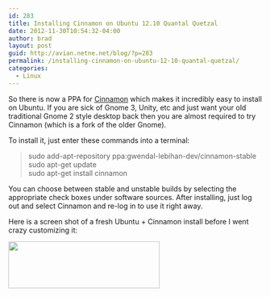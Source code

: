 ```yaml
---
id: 283
title: Installing Cinnamon on Ubuntu 12.10 Quantal Quetzal
date: 2012-11-30T10:54:32-04:00
author: brad
layout: post
guid: http://avian.netne.net/blog/?p=283
permalink: /installing-cinnamon-on-ubuntu-12-10-quantal-quetzal/
categories:
  - Linux
---
```

So there is now a PPA for [Cinnamon](http://cinnamon.linuxmint.com/ "Cinnamon") which makes it incredibly easy to install on Ubuntu. If you are sick of Gnome 3, Unity, etc and just want your old traditional Gnome 2 style desktop back then you are almost required to try Cinnamon (which is a fork of the older Gnome).

<!--more-->

To install it, just enter these commands into a terminal:

> sudo add-apt-repository ppa:gwendal-lebihan-dev/cinnamon-stable  
> sudo apt-get update  
> sudo apt-get install cinnamon

You can choose between stable and unstable builds by selecting the appropriate check boxes under software sources. After installing, just log out and select Cinnamon and re-log in to use it right away.

Here is a screen shot of a fresh Ubuntu + Cinnamon install before I went crazy customizing it:

[<img class="alignnone size-medium wp-image-285" title="Ubuntu  Screenshot with Cinnamon" src="/images/2012/11/Screenshot-from-2012-11-30-114227-300x93.png" alt="" width="300" height="93" />](/images/2012/11/Screenshot-from-2012-11-30-114227.png)